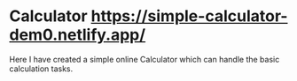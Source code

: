 # Calculator https://simple-calculator-dem0.netlify.app/
Here I have created a simple online Calculator which can handle the basic calculation tasks.
